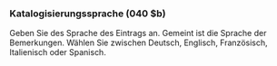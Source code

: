 ### **Katalogisierungssprache (040 $b)**

Geben Sie des Sprache des Eintrags an. Gemeint ist die Sprache der Bemerkungen. Wählen Sie zwischen Deutsch, Englisch, Französisch, Italienisch oder Spanisch.